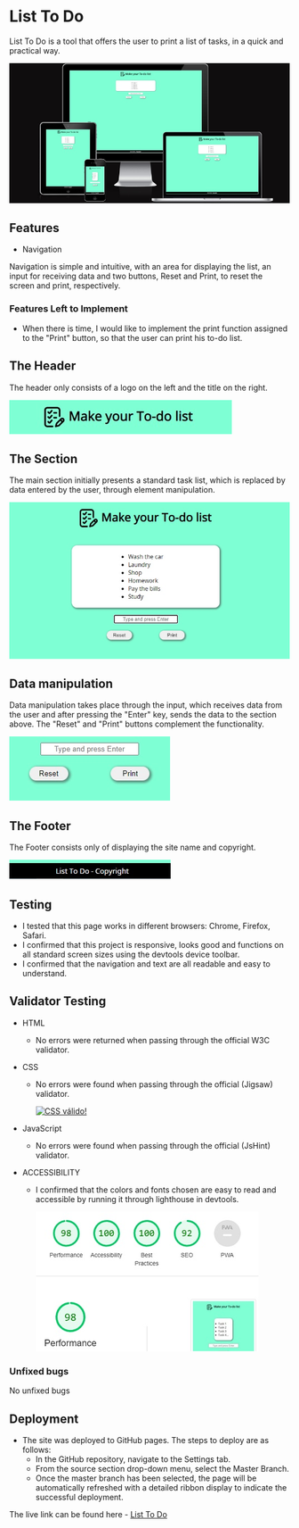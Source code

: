 # List To Do

List To Do is a tool that offers the user to print a list of tasks, in a quick and practical way.

![responsive-image](https://github.com/RubemJanoni/ListToDo/blob/main/assets/images/maketodo04.jpg?raw=true)





## Features
- Navigation

Navigation is simple and intuitive, with an area for displaying the list, an input for receiving data and two buttons, Reset and Print, to reset the screen and print, respectively.

### Features Left to Implement
- When there is time, I would like to implement the print function assigned to the "Print" button, so that the user can print his to-do list.

## The Header


The header only consists of a logo on the left and the title on the right.

![header](https://github.com/RubemJanoni/ListToDo/blob/main/assets/images/maketodo05.jpg)



## The Section

The main section initially presents a standard task list, which is replaced by data entered by the user, through element manipulation.

![main-section](https://github.com/RubemJanoni/ListToDo/blob/main/assets/images/maketodo01.jpg)



## Data manipulation

Data manipulation takes place through the input, which receives data from the user and after pressing the "Enter" key, sends the data to the section above. The "Reset" and "Print" buttons complement the functionality.

![input](https://github.com/RubemJanoni/ListToDo/blob/main/assets/images/maketodo06.jpg)

## The Footer

The Footer consists only of displaying the site name and copyright.

![footer](https://github.com/RubemJanoni/ListToDo/blob/main/assets/images/maketodo07.jpg)

## Testing

- I tested that this page works in different browsers: Chrome, Firefox, Safari.
- I confirmed that this project is responsive, looks good and functions on all standard screen sizes using the devtools device toolbar.
- I confirmed that the navigation and text are all readable and easy to understand.



## Validator Testing

- HTML
  - No errors were returned when passing through the official W3C validator.
  
- CSS
  - No errors were found when passing through the official (Jigsaw) validator.

    <p>
    <a href="http://jigsaw.w3.org/css-validator/check/referer">
        <img style="border:0;width:88px;height:31px"
            src="http://jigsaw.w3.org/css-validator/images/vcss"
            alt="CSS válido!" />
    </a>
    </p>
    
- JavaScript
  - No errors were found when passing through the official (JsHint) validator.        
    
    
- ACCESSIBILITY
  - I confirmed that the colors and fonts chosen are easy to read and accessible by running it through lighthouse in devtools.
  
  


         
     


    ![lighthouse-validation](https://github.com/RubemJanoni/ListToDo/blob/main/assets/images/maketodo02.jpg)

    
### Unfixed bugs

No unfixed bugs

## Deployment

- The site was deployed to GitHub pages. The steps to deploy are as follows:
  - In the GitHub repository, navigate to the Settings tab.
  - From the source section drop-down menu, select the Master Branch.
  - Once the master branch has been selected, the page will be automatically refreshed with a detailed ribbon display to indicate the successful deployment.
  
  
The live link can be found here - [List To Do](https://rubemjanoni.github.io/ListToDo/)






    
 
    
    

         

